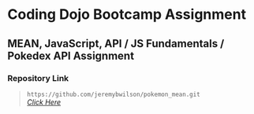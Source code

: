 # Coding Dojo Bootcamp Assignment
## MEAN, JavaScript, API / JS Fundamentals / Pokedex API Assignment

### Repository Link

> ``` https://github.com/jeremybwilson/pokemon_mean.git ```<br>
> _[Click Here](https://github.com/jeremybwilson/pokemon_mean.git)_
